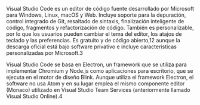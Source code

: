 Visual Studio Code es un editor de código fuente desarrollado por Microsoft para Windows, Linux, macOS y Web. Incluye soporte para la depuración, control integrado de Git, resaltado de sintaxis, finalización inteligente de código, fragmentos y refactorización de código. También es personalizable, por lo que los usuarios pueden cambiar el tema del editor, los atajos de teclado y las preferencias. Es gratuito y de código abierto,1​2​ aunque la descarga oficial está bajo software privativo e incluye características personalizadas por Microsoft.3​

Visual Studio Code se basa en Electron, un framework que se utiliza para implementar Chromium y Node.js como aplicaciones para escritorio, que se ejecuta en el motor de diseño Blink. Aunque utiliza el framework Electron, el software no usa Atom y en su lugar emplea el mismo componente editor (Monaco) utilizado en Visual Studio Team Services (anteriormente llamado Visual Studio Online).4​